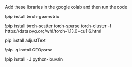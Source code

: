 Add these libraries in the google colab and then run the code


!pip install torch-geometric

!pip install torch-scatter torch-sparse torch-cluster -f https://data.pyg.org/whl/torch-1.13.0+cu116.html

pip install adjustText

!pip -q install GEOparse

!pip install -U python-louvain
